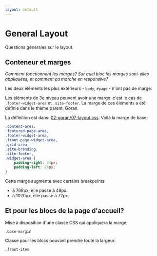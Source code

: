 ```yaml
---
layout: default
---
```


# General Layout

Questions générales sur le layout.

## Conteneur et marges

*Comment fonctionnent les marges? Sur quel bloc les marges sont-elles appliquées, et comment ça marche en responsive?*

Les deux éléments les plus extérieurs - `body`, `#page` - n'ont pas de marge.

Les éléments de 3e niveau peuvent avoir une marge: c'est le cas de `.footer-widget-area` et `.site-footer`. La marge de ces éléments a été définie dans le thème parent, Goran. 

La définition est dans: [02-goran/07-layout.css](../css/dev/02-goran/07-layout.css). Voilà la marge de base:

```css
.content-area,
.featured-page-area,
.footer-widget-area,
.front-page-widget-area,
.grid-area,
.site-branding,
.site-footer,
.widget-area {
	padding-right: 24px;
	padding-left: 24px;
}
```

Cette marge augmente avec certains breakpoints:

- à 768px, elle passe à 48px.
- à 1020px, elle passe à 72px.

## Et pour les blocs de la page d'accueil?

Mise à disposition d'une classe CSS qui appliquera la marge: 

`.base-margin`

Classe pour les blocs pouvant prendre toute la largeur: 

`.front-item`

